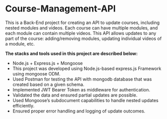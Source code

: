 # Course-Management-API

This is a Back-End project for creating an API to update courses, including nested modules and videos. Each course can have multiple modules, and each module can contain multiple videos. This API allows updates to any part of the course: adding/removing modules, updating individual videos of a module, etc.




**The stacks and tools used in this project are described below:**
- Node.js + Express.js + Mongoose
-  This project was developed using Node.js-based express.js Framework using mongoose ODM.
-  Used Postman for testing the API with mongodb database that was created based on a given schema.
-  Implemented JWT Bearer Token as middleware for authentication.
-  Validated the data and ensured partial updates are possible.
-  Used Mongoose’s subdocument capabilities to handle nested updates efficiently.
-  Ensured proper error handling and logging of update outcomes. 